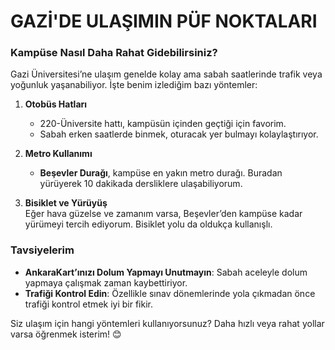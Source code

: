 # GAZİ'DE ULAŞIMIN PÜF NOKTALARI

### Kampüse Nasıl Daha Rahat Gidebilirsiniz?

Gazi Üniversitesi’ne ulaşım genelde kolay ama sabah saatlerinde trafik veya yoğunluk yaşanabiliyor. İşte benim izlediğim bazı yöntemler:

1. **Otobüs Hatları**

    - 220-Üniversite hattı, kampüsün içinden geçtiği için favorim.
    - Sabah erken saatlerde binmek, oturacak yer bulmayı kolaylaştırıyor.

2. **Metro Kullanımı**

    - **Beşevler Durağı**, kampüse en yakın metro durağı. Buradan yürüyerek 10 dakikada dersliklere ulaşabiliyorum.

3. **Bisiklet ve Yürüyüş**  
   Eğer hava güzelse ve zamanım varsa, Beşevler’den kampüse kadar yürümeyi tercih ediyorum. Bisiklet yolu da oldukça kullanışlı.

### Tavsiyelerim

-   **AnkaraKart’ınızı Dolum Yapmayı Unutmayın**: Sabah aceleyle dolum yapmaya çalışmak zaman kaybettiriyor.
-   **Trafiği Kontrol Edin**: Özellikle sınav dönemlerinde yola çıkmadan önce trafiği kontrol etmek iyi bir fikir.

Siz ulaşım için hangi yöntemleri kullanıyorsunuz? Daha hızlı veya rahat yollar varsa öğrenmek isterim! 😊
